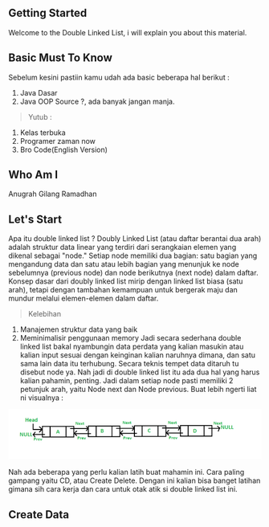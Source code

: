 ## Getting Started

Welcome to the Double Linked List, i will explain you about this material. 

## Basic Must To Know
Sebelum kesini pastiin kamu udah ada basic beberapa hal berikut :
1. Java Dasar
2. Java OOP
Source ?, ada banyak jangan manja.
> Yutub :
  1. Kelas terbuka
  2. Programer zaman now
  3. Bro Code(English Version)

## Who Am I
Anugrah Gilang Ramadhan

## Let's Start
Apa itu double linked list ? Doubly Linked List (atau daftar berantai dua arah) adalah struktur data linear yang terdiri dari serangkaian elemen yang dikenal sebagai "node." Setiap node memiliki dua bagian: satu bagian yang mengandung data dan satu atau lebih bagian yang menunjuk ke node sebelumnya (previous node) dan node berikutnya (next node) dalam daftar. Konsep dasar dari doubly linked list mirip dengan linked list biasa (satu arah), tetapi dengan tambahan kemampuan untuk bergerak maju dan mundur melalui elemen-elemen dalam daftar.
 > Kelebihan
   1. Manajemen struktur data yang baik
   2. Meminimalisir penggunaan memory
Jadi secara sederhana double linked list bakal nyambungin data perdata yang kalian masukin atau kalian input sesuai dengan keinginan kalian naruhnya dimana, dan satu sama lain data itu terhubung. Secara teknis tempet data ditaruh tu disebut node ya.
Nah jadi di double linked list itu ada dua hal yang harus kalian pahamin, penting. Jadi dalam setiap node pasti memiliki 2 petunjuk arah, yaitu Node next dan Node previous. Buat lebih ngerti liat ni visualnya :

![visual](./img/1.png)

Nah ada beberapa yang perlu kalian latih buat mahamin ini. Cara paling gampang yaitu CD, atau Create Delete. Dengan ini kalian
bisa banget latihan gimana sih cara kerja dan cara untuk otak atik si double linked list ini.

## Create Data

